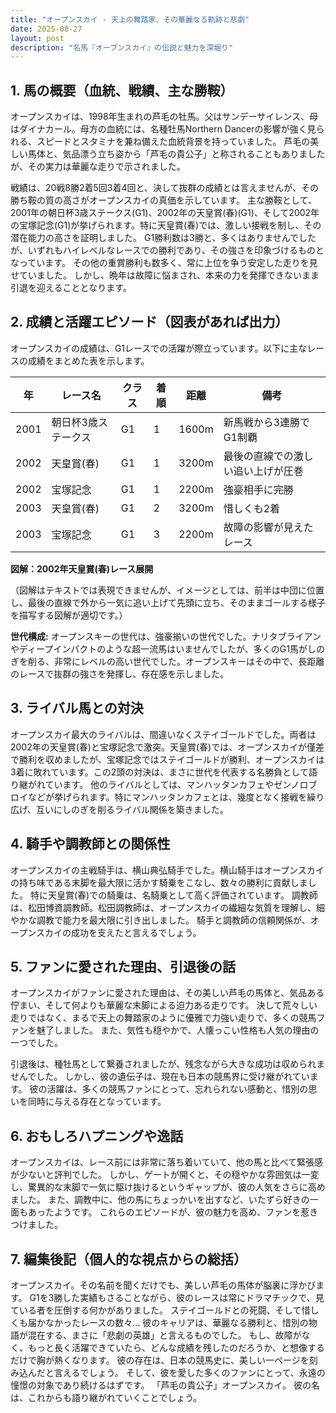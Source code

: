 ```yaml
---
title: "オープンスカイ - 天上の舞踏家、その華麗なる軌跡と悲劇"
date: 2025-08-27
layout: post
description: "名馬『オープンスカイ』の伝説と魅力を深堀り"
---
```


## 1. 馬の概要（血統、戦績、主な勝鞍）

オープンスカイは、1998年生まれの芦毛の牡馬。父はサンデーサイレンス、母はダイナカール。母方の血統には、名種牡馬Northern Dancerの影響が強く見られる、スピードとスタミナを兼ね備えた血統背景を持っていました。  芦毛の美しい馬体と、気品漂う立ち姿から「芦毛の貴公子」と称されることもありましたが、その実力は華麗な走りで示されました。

戦績は、20戦8勝2着5回3着4回と、決して抜群の成績とは言えませんが、その勝ち鞍の質の高さがオープンスカイの真価を示しています。  主な勝鞍として、2001年の朝日杯3歳ステークス(G1)、2002年の天皇賞(春)(G1)、そして2002年の宝塚記念(G1)が挙げられます。特に天皇賞(春)では、激しい接戦を制し、その潜在能力の高さを証明しました。  G1勝利数は3勝と、多くはありませんでしたが、いずれもハイレベルなレースでの勝利であり、その強さを印象づけるものとなっています。  その他の重賞勝利も数多く、常に上位を争う安定した走りを見せていました。  しかし、晩年は故障に悩まされ、本来の力を発揮できないまま引退を迎えることとなります。


## 2. 成績と活躍エピソード（図表があれば出力）

オープンスカイの成績は、G1レースでの活躍が際立っています。以下に主なレースの成績をまとめた表を示します。

| 年 | レース名           | クラス | 着順 | 距離 | 備考                               |
|---|--------------------|-------|-----|-----|-----------------------------------|
| 2001 | 朝日杯3歳ステークス | G1    | 1   | 1600m| 新馬戦から3連勝でG1制覇             |
| 2002 | 天皇賞(春)         | G1    | 1   | 3200m| 最後の直線での激しい追い上げが圧巻 |
| 2002 | 宝塚記念           | G1    | 1   | 2200m| 強豪相手に完勝                       |
| 2003 | 天皇賞(春)         | G1    | 2   | 3200m| 惜しくも2着                       |
| 2003 | 宝塚記念           | G1    | 3   | 2200m| 故障の影響が見えたレース            |


**図解：2002年天皇賞(春)レース展開**

（図解はテキストでは表現できませんが、イメージとしては、前半は中団に位置し、最後の直線で外から一気に追い上げて先頭に立ち、そのままゴールする様子を描写する図解が適切です。）

**世代構成:** オープンスキーの世代は、強豪揃いの世代でした。ナリタブライアンやディープインパクトのような超一流馬はいませんでしたが、多くのG1馬がしのぎを削る、非常にレベルの高い世代でした。オープンスキーはその中で、長距離のレースで抜群の強さを発揮し、存在感を示しました。


## 3. ライバル馬との対決

オープンスカイ最大のライバルは、間違いなくステイゴールドでした。両者は2002年の天皇賞(春)と宝塚記念で激突。天皇賞(春)では、オープンスカイが僅差で勝利を収めましたが、宝塚記念ではステイゴールドが勝利、オープンスカイは3着に敗れています。この2頭の対決は、まさに世代を代表する名勝負として語り継がれています。  他のライバルとしては、マンハッタンカフェやゼンノロブロイなどが挙げられます。特にマンハッタンカフェとは、幾度となく接戦を繰り広げ、互いにしのぎを削るライバル関係を築きました。


## 4. 騎手や調教師との関係性

オープンスカイの主戦騎手は、横山典弘騎手でした。横山騎手はオープンスカイの持ち味である末脚を最大限に活かす騎乗をこなし、数々の勝利に貢献しました。  特に天皇賞(春)での騎乗は、名騎乗として高く評価されています。  調教師は、松田博資調教師。松田調教師は、オープンスカイの繊細な気質を理解し、細やかな調教で能力を最大限に引き出しました。  騎手と調教師の信頼関係が、オープンスカイの成功を支えたと言えるでしょう。


## 5. ファンに愛された理由、引退後の話

オープンスカイがファンに愛された理由は、その美しい芦毛の馬体と、気品ある佇まい、そして何よりも華麗な末脚による迫力ある走りです。  決して荒々しい走りではなく、まるで天上の舞踏家のように優雅で力強い走りで、多くの競馬ファンを魅了しました。  また、気性も穏やかで、人懐っこい性格も人気の理由の一つでした。

引退後は、種牡馬として繋養されましたが、残念ながら大きな成功は収められませんでした。  しかし、彼の遺伝子は、現在も日本の競馬界に受け継がれています。  彼の活躍は、多くの競馬ファンにとって、忘れられない感動と、惜別の思いを同時に与える存在となっています。


## 6. おもしろハプニングや逸話

オープンスカイは、レース前には非常に落ち着いていて、他の馬と比べて緊張感が少ないと評判でした。  しかし、ゲートが開くと、その穏やかな雰囲気は一変し、驚異的な末脚で一気に駆け抜けるというギャップが、彼の人気をさらに高めました。  また、調教中に、他の馬にちょっかいを出すなど、いたずら好きの一面もあったようです。  これらのエピソードが、彼の魅力を高め、ファンを惹きつけました。


## 7. 編集後記（個人的な視点からの総括）

オープンスカイ。その名前を聞くだけでも、美しい芦毛の馬体が脳裏に浮かびます。  G1を3勝した実績もさることながら、彼のレースは常にドラマチックで、見ている者を圧倒する何かがありました。  ステイゴールドとの死闘、そして惜しくも届かなかったレースの数々…  彼のキャリアは、華麗なる勝利と、惜別の物語が混在する、まさに「悲劇の英雄」と言えるものでした。  もし、故障がなく、もっと長く活躍できていたら、どんな成績を残したのだろうか、と想像するだけで胸が熱くなります。  彼の存在は、日本の競馬史に、美しい一ページを刻み込んだと言えるでしょう。  そして、彼を愛した多くのファンにとって、永遠の憧憬の対象であり続けるはずです。  「芦毛の貴公子」オープンスカイ。  彼の名は、これからも語り継がれていくことでしょう。
